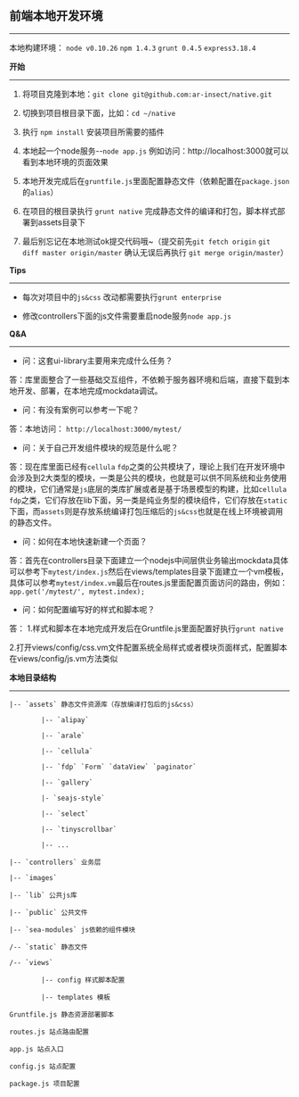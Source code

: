 ## 前端本地开发环境 ##

---

本地构建环境： `node v0.10.26` `npm 1.4.3` `grunt 0.4.5` `express3.18.4`

**开始**

----

1. 将项目克隆到本地：`git clone git@github.com:ar-insect/native.git`

2. 切换到项目根目录下面，比如：`cd ~/native`

3. 执行 `npm install` 安装项目所需要的插件

4. 本地起一个node服务--`node app.js` 例如访问：http://localhost:3000就可以看到本地环境的页面效果

5. 本地开发完成后在`gruntfile.js`里面配置静态文件（依赖配置在`package.json`的`alias`）

6. 在项目的根目录执行 `grunt native` 完成静态文件的编译和打包，脚本样式部署到assets目录下

7. 最后别忘记在本地测试ok提交代码哦~（提交前先`git fetch origin` `git diff master origin/master` 确认无误后再执行 `git merge origin/master`）

**Tips**

----

- 每次对项目中的`js&css` 改动都需要执行`grunt enterprise`

- 修改controllers下面的js文件需要重启node服务`node app.js`

**Q&A**

----

- 问：这套ui-library主要用来完成什么任务？

答：库里面整合了一些基础交互组件，不依赖于服务器环境和后端，直接下载到本地开发、部署，在本地完成mockdata调试。

- 问：有没有案例可以参考一下呢？

答：本地访问： `http://localhost:3000/mytest/`

- 问：关于自己开发组件模块的规范是什么呢？

答：现在库里面已经有`cellula` `fdp`之类的公共模块了，理论上我们在开发环境中会涉及到2大类型的模块，一类是公共的模块，也就是可以供不同系统和业务使用的模块，它们通常是`js`底层的类库扩展或者是基于场景模型的构建，比如`cellula` `fdp`之类，它们存放在lib下面，另一类是纯业务型的模块组件，它们存放在`static`下面，而`assets`则是存放系统编译打包压缩后的`js&css`也就是在线上环境被调用的静态文件。

- 问：如何在本地快速新建一个页面？

答：首先在controllers目录下面建立一个nodejs中间层供业务输出mockdata具体可以参考下`mytest/index.js`然后在views/templates目录下面建立一个vm模板，具体可以参考`mytest/index.vm`最后在routes.js里面配置页面访问的路由，例如：`app.get('/mytest/', mytest.index);`

- 问：如何配置编写好的样式和脚本呢？

答：	1.样式和脚本在本地完成开发后在Gruntfile.js里面配置好执行`grunt native`

2.打开views/config/css.vm文件配置系统全局样式或者模块页面样式，配置脚本在views/config/js.vm方法类似

**本地目录结构**

----

	|-- `assets` 静态文件资源库（存放编译打包后的js&css）
	
			|-- `alipay`
			
			|-- `arale`
			
			|-- `cellula`
			
			|-- `fdp` `Form` `dataView` `paginator`
			
			|-- `gallery`
			
			|- `seajs-style`
			
			|-- `select`
			
			|-- `tinyscrollbar`
			
			|-- ...
			
	|-- `controllers` 业务层
	
	|-- `images` 
	
	|-- `lib` 公共js库

    |-- `public` 公共文件

	|-- `sea-modules` js依赖的组件模块

	/-- `static` 静态文件
	
	/-- `views`
			
			|-- config 样式脚本配置
			
			|-- templates 模板
	
	Gruntfile.js 静态资源部署脚本

	routes.js 站点路由配置

	app.js 站点入口

	config.js 站点配置

	package.js 项目配置
	
